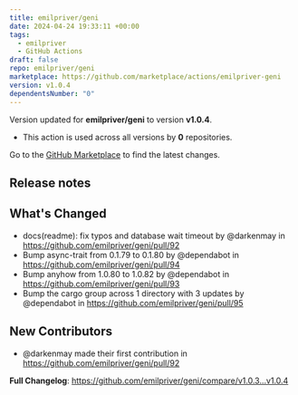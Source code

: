 ```yaml
---
title: emilpriver/geni
date: 2024-04-24 19:33:11 +00:00
tags:
  - emilpriver
  - GitHub Actions
draft: false
repo: emilpriver/geni
marketplace: https://github.com/marketplace/actions/emilpriver-geni
version: v1.0.4
dependentsNumber: "0"
---
```



Version updated for **emilpriver/geni** to version **v1.0.4**.
- This action is used across all versions by **0** repositories.

Go to the [GitHub Marketplace](https://github.com/marketplace/actions/emilpriver-geni) to find the latest changes.

## Release notes

## What's Changed
* docs(readme): fix typos and database wait timeout by @darkenmay in https://github.com/emilpriver/geni/pull/92
* Bump async-trait from 0.1.79 to 0.1.80 by @dependabot in https://github.com/emilpriver/geni/pull/94
* Bump anyhow from 1.0.80 to 1.0.82 by @dependabot in https://github.com/emilpriver/geni/pull/93
* Bump the cargo group across 1 directory with 3 updates by @dependabot in https://github.com/emilpriver/geni/pull/95

## New Contributors
* @darkenmay made their first contribution in https://github.com/emilpriver/geni/pull/92

**Full Changelog**: https://github.com/emilpriver/geni/compare/v1.0.3...v1.0.4
